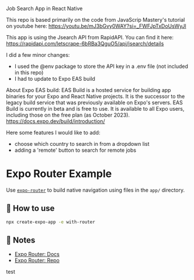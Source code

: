 Job Search App in React Native

This repo is based primarily on the code from JavaScrip Mastery's tutorial on youtube here:
https://youtu.be/mJ3bGvy0WAY?si=_FWFJpTxDoUsWyJl

This app is using the Jsearch API from RapidAPI. You can find it here:
https://rapidapi.com/letscrape-6bRBa3QguO5/api/jsearch/details



I did a few minor changes:
- I used the @env package to store the API key in a .env file (not included in this repo)
- I had to update to Expo EAS build

About Expo EAS build:
EAS Build is a hosted service for building app binaries for your Expo and React Native projects. It is the successor to the legacy build service that was previously available on Expo's servers. EAS Build is currently in beta and is free to use. It is available to all Expo users, including those on the free plan (as October 2023).
https://docs.expo.dev/build/introduction/




Here some features I would like to add:
- choose which country to search in from a dropdown list
- adding a 'remote' button to search for remote jobs




# Expo Router Example

Use [`expo-router`](https://expo.github.io/router) to build native navigation using files in the `app/` directory.

## 🚀 How to use

```sh
npx create-expo-app -e with-router
```

## 📝 Notes

- [Expo Router: Docs](https://expo.github.io/router)
- [Expo Router: Repo](https://github.com/expo/router)

test
